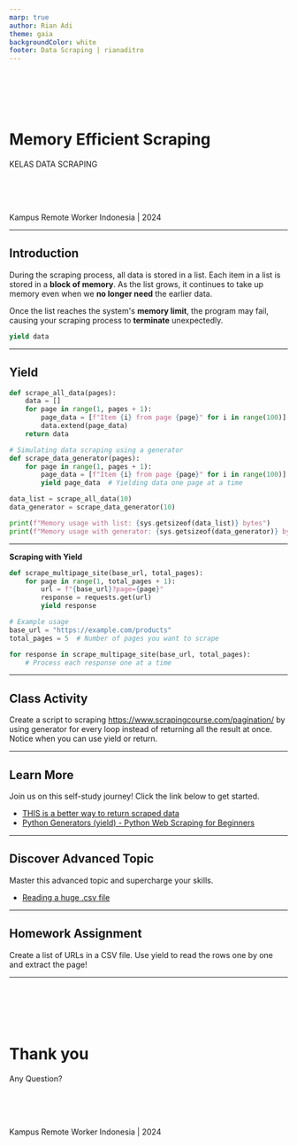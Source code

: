 ```yaml
---
marp: true
author: Rian Adi
theme: gaia
backgroundColor: white
footer: Data Scraping | rianaditro
---
```

<!-- _backgroundColor: grey -->
<!-- _color: white -->
<!-- _paginate: skip -->
<br>
<br>
<br>
<br>

# Memory Efficient Scraping
KELAS DATA SCRAPING
<!-- <br> -->
<br>
<br>
<br>

Kampus Remote Worker Indonesia | 2024

---
<!-- paginate: true -->
## Introduction
During the scraping process, all data is stored in a list. Each item in a list is stored in a **block of memory**. As the list grows, it continues to take up memory even when we **no longer need** the earlier data.

Once the list reaches the system's **memory limit**, the program may fail, causing your scraping process to **terminate** unexpectedly.

```python
yield data
```

---
## Yield
```python
def scrape_all_data(pages):
    data = []
    for page in range(1, pages + 1):
        page_data = [f"Item {i} from page {page}" for i in range(100)]
        data.extend(page_data)
    return data

# Simulating data scraping using a generator
def scrape_data_generator(pages):
    for page in range(1, pages + 1):
        page_data = [f"Item {i} from page {page}" for i in range(100)]
        yield page_data  # Yielding data one page at a time

data_list = scrape_all_data(10)
data_generator = scrape_data_generator(10)

print(f"Memory usage with list: {sys.getsizeof(data_list)} bytes")
print(f"Memory usage with generator: {sys.getsizeof(data_generator)} bytes")
```
---
**Scraping with Yield**
```python
def scrape_multipage_site(base_url, total_pages):
    for page in range(1, total_pages + 1):
        url = f"{base_url}?page={page}"
        response = requests.get(url) 
        yield response

# Example usage
base_url = "https://example.com/products"
total_pages = 5  # Number of pages you want to scrape

for response in scrape_multipage_site(base_url, total_pages):
    # Process each response one at a time
```

---
## Class Activity
Create a script to scraping https://www.scrapingcourse.com/pagination/ by using generator for every loop instead of returning all the result at once. Notice when you can use yield or return.

---
## Learn More
Join us on this self-study journey! Click the link below to get started.
- [THIS is a better way to return scraped data](https://www.youtube.com/watch?v=WlZx9f7AxUI)
- [Python Generators (yield) - Python Web Scraping for Beginners](https://www.youtube.com/watch?v=I3JMS5fQ5Ug)

---
## Discover Advanced Topic
Master this advanced topic and supercharge your skills.
- [Reading a huge .csv file](https://stackoverflow.com/a/43286094/23418303)

---
## Homework Assignment
Create a list of URLs in a CSV file. Use yield to read the rows one by one and extract the page!

---
<!-- _backgroundColor: grey -->
<!-- _color: white -->
<!-- _paginate: false -->
<br>
<br>
<br>
<br>

# Thank you
Any Question?
<!-- <br> -->
<br>
<br>
<br>

Kampus Remote Worker Indonesia | 2024

